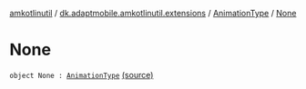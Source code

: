 [amkotlinutil](../../index.md) / [dk.adaptmobile.amkotlinutil.extensions](../index.md) / [AnimationType](index.md) / [None](./-none.md)

# None

`object None : `[`AnimationType`](index.md) [(source)](https://github.com/adaptmobile-organization/amkotlinutil/tree/master/amkotlinutil/amkotlinutil/src/main/java/dk/adaptmobile/amkotlinutil/extensions/ConductorExtensions.kt#L48)
